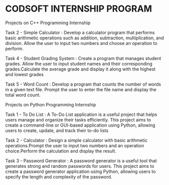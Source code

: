 # CODSOFT INTERNSHIP PROGRAM
Projects on C++ Programming Internship

Task 2 - Simple Calculator : Develop a calculator program that performs basic arithmetic operations such as addition, subtraction, multiplication, and division. Allow the user to input two numbers and choose an operation to perform.

Task 4 - Student Grading System : Create a program that manages student grades. Allow the user to input student names and their corresponding grades.Calculate the average grade and display it along with the highest and lowest grades

Task 5 - Word Count : Develop a program that counts the number of words in a given text file. Prompt the user to enter the file name and display the total word count.


Projects on Python Programming Internship

Task 1 - To Do List : A To-Do List application is a useful project that helps users manage and organize their tasks efficiently. This project aims to create a command-line or GUI-based application using Python, allowing users to create, update, and track their to-do lists

Task 2 - Calculator : Design a simple calculator with basic arithmetic operations.Prompt the user to input two numbers and an operation choice.Perform the calculation and display the result.

Task 3 - Password Generator : A password generator is a useful tool that generates strong and random passwords for users. This project aims to create a
password generator application using Python, allowing users to specify the length and complexity of the password.
